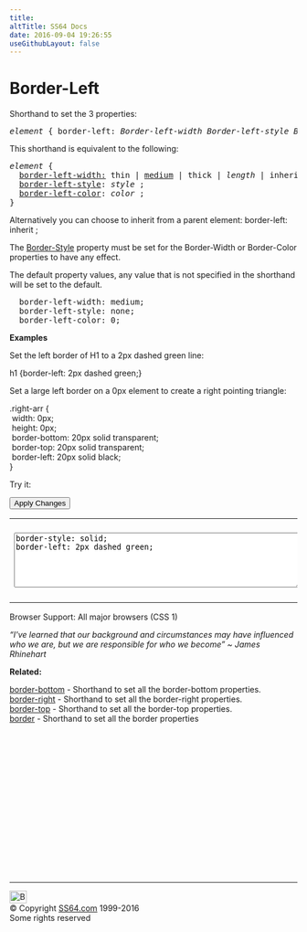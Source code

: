 ```yaml
---
title:
altTitle: SS64 Docs
date: 2016-09-04 19:26:55
useGithubLayout: false
---
```

<!-- #BeginLibraryItem "/Library/head_css.lbi" --><!-- #EndLibraryItem --><h1>Border-Left</h1>
<p>Shorthand to set the 3 properties:</p>
<pre><i>element</i> { border-left: <i>Border-left-width Border-left-style Border-left-color </i>;}</pre>
<p>This shorthand is equivalent to the following:<br>
</p>
<pre><i>element</i> {
  <a href="border-left-width.html">border-left-width:</a> thin | <u>medium</u> | thick | <i>length</i> | inherit ;
  <a href="border-left-style.html">border-left-style</a>: <i>style</i> ;
  <a href="border-left-color.html">border-left-color</a>: <i>color</i> ;
}</pre>
<p>Alternatively you can choose to inherit from a parent element:<span class="code"> border-left: inherit ;</span></p>
<p>The <a href="border-style.html">Border-Style</a> property must be set for the Border-Width or Border-Color properties to have any effect.</p>
<p>The default  property values, any value that is not specified in the shorthand will be set to the     default. </p>
<pre>  border-left-width: medium;
  border-left-style: none;
  border-left-color: 0;</pre>
<p><b>Examples</b></p>
<p>Set the left border of H1 to a 2px dashed green line:</p>
<p class="code">h1 {border-left: 2px dashed green;}</p>
<p>Set a large left border on a 0px element to create a right pointing triangle:</p>
<p class="code">.right-arr {<br>
&nbsp;width: 0px;<br>
&nbsp;height: 0px;<br>
&nbsp;border-bottom: 20px solid transparent;<br>
&nbsp;border-top: 20px solid transparent;<br>
&nbsp;border-left: 20px solid black;<br>
}</p>
<p>Try it:</p>
<input type="button" onclick="ApplyStyle()" value="Apply Changes">
<table>
  <tbody><tr>
    <td><textarea name="tryit" id="trycode" cols="60" rows="6" onfocus="this.style.background='#fff';" onblur="this.style.background='#eee';" tabindex="1">border-style: solid;
border-left: 2px dashed green;</textarea></td>
    <td><div id="tryresult">This is a sample of text with a CSS border.</div></td>
  </tr>
</tbody></table>
<p>Browser Support: All major browsers (CSS 1)</p>
<p class="quote"><i>“I've learned that our background and circumstances may have influenced who we are, but we are responsible for who we become” ~ James Rhinehart</i></p>
<p><b>Related:</b></p>
<p><a href="border-bottom.html">border-bottom</a> - Shorthand to set all the border-bottom properties.<br>
<a href="border-right.html">border-right</a> - Shorthand to set all the border-right properties.<br>
<a href="border-top.html">border-top</a> - Shorthand to set all the border-top properties.<br>
<a href="border.html">border</a> - Shorthand to set all the border properties</p><!-- #BeginLibraryItem "/Library/foot_css.lbi" --><p><script async="" src="//pagead2.googlesyndication.com/pagead/js/adsbygoogle.js"></script>
<!-- CSS -->
<ins class="adsbygoogle" style="display:inline-block;width:300px;height:250px" data-ad-client="ca-pub-6140977852749469" data-ad-slot="2739097502"></ins>
<script>
(adsbygoogle = window.adsbygoogle || []).push({});
</script></p>
<hr>
<div id="bl" class="footer"><a href="#"><img src="../images/top.png" width="30" height="22" alt="Back to the Top"></a></div>
<div id="br" class="footer, tagline">© Copyright <a href="http://ss64.com/">SS64.com</a> 1999-2016<br>
Some rights reserved</div><!-- #EndLibraryItem -->


